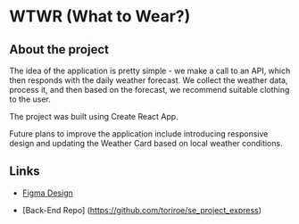 # WTWR (What to Wear?)

## About the project

The idea of the application is pretty simple - we make a call to an API, which then responds with the daily weather forecast. We collect the weather data, process it, and then based on the forecast, we recommend suitable clothing to the user.

The project was built using Create React App.

Future plans to improve the application include introducing responsive design and updating the Weather Card based on local weather conditions.

## Links

- [Figma Design](https://www.figma.com/file/DTojSwldenF9UPKQZd6RRb/Sprint-10%3A-WTWR)

- [Back-End Repo] (https://github.com/toriroe/se_project_express)
